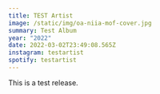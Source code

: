```yaml
---
title: TEST Artist
image: /static/img/oa-niia-mof-cover.jpg
summary: Test Album
year: "2022"
date: 2022-03-02T23:49:08.565Z
instagram: testartist
spotify: testartist
---
```

This is a test release.